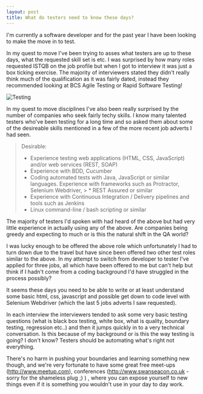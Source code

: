 ```yaml
---
layout: post
title: What do testers need to know these days?
---
```


I'm currently a software developer and for the past year I have been looking to make the move in to test.

In my quest to move I've been trying to asses what testers are up to these days, what the requested skill set is etc. I was surprised by how many roles requested ISTQB on the job profile but when I got to interview it was just a box ticking exercise. The majority of interviewers stated they didn't really think much of the qualification as it was fairly dated, instead they recommended looking at BCS Agile Testing or Rapid Software Testing!

![Testing](https://s-media-cache-ak0.pinimg.com/564x/73/76/fe/7376fe947404ef37719364d6e2fc6a40.jpg)

In my quest to move disciplines I've also been really surprised by the number of companies who seek fairly techy skills. I know many talented testers who've been testing for a long time and so asked them about some of the desireable skills mentioned in a few of the more recent job adverts I had seen.

> Desirable:
>
> * Experience testing web applications (HTML, CSS, JavaScript) and/or web services (REST, SOAP)
> * Experience with BDD, Cucumber
> * Coding automated tests with Java, JavaScript or similar languages. Experience with frameworks such as Protractor, Selenium Webdriver, > * REST Assured or similar
> * Experience with Continuous Integration / Delivery pipelines and tools such as Jenkins
> * Linux command-line / bash scripting or similar

The majority of testers I'd spoken with had heard of the above but had very little experience in actually using any of the above. Are companies being greedy and expecting to much or is this the natural shift in the QA world?

I was lucky enough to be offered the above role which unfortunately I had to turn down due to the travel but have since been offered two other test roles similar to the above. In my attempt to switch from developer to tester I've applied for three jobs, all which have been offered to me but can't help but think if I hadn't come from a coding background I'd have struggled in the process possibly?

It seems these days you need to be able to write or at least understand some basic html, css, javascript and possible get down to code level with Selenium Webdriver (which the last 5 jobs adverts I saw requested).

In each interview the interviewers tended to ask some very basic testing questions (what is black box testing, white box, what is quality, boundary testing, regression etc..) and then it jumps quickly in to a very technical conversation. Is this because of my background or is this the way testing is going? I don't know? Testers should be automating what's right not everything.

There's no harm in pushing your boundaries and learning something new though, and we're very fortunate to have some great free meet-ups (http://www.meetup.com), conferences (http://www.swanseacon.co.uk - sorry for the shameless plug ;) ) , where you can expose yourself to new things even if it is something you wouldn't use in your day to day work.
